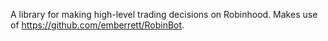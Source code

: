 A library for making high-level trading decisions on Robinhood. Makes use of https://github.com/emberrett/RobinBot.
